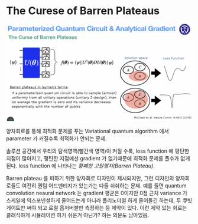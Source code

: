 # The Curese of Barren Plateaus

![](./img/barren_plateau.png)

양자회로를 통해 최적화 문제를 푸는 Variational quantum algorithm 에서 parameter 가 커질수록 최적화가 안되는 문제.

솔루션 공간에서 우리의 탐색영역(빨간색 영역)이 커질 수록, loss function 에 평탄한 지점이 많아지고, 평탄한 지점에선 gradient 가 없기때문에 최적화 문제를 풀수가 없게된다. loss function 에 나타나는 *황폐한 고원평지(Barren Plateau)*.

Barren plateau 를 피하기 위한 양자회로 디자인이 제시되지만, 그런 디자인의 양자회로들도 여전히 퀀텀 어드밴티지가 있는가는 다들 쉬쉬하는 문제. 예를 들면 quantum convolution neaural network 는 gradient 평균은 0이지만 0점 근처 variance 가 스케일에 익스포넨셜하게 줄어드는게 아니라 폴리노미얼 하게 줄어들긴 하는데, 투 큐빗 게이트만 써야 되고 로컬 옵저버블만 측정하는 등 제약이 있다. 이런 제약 있는 회로는 클래식하게 시뮬레이션 하기 쉬운거 아닌가? 하는 의문도 남아있음.